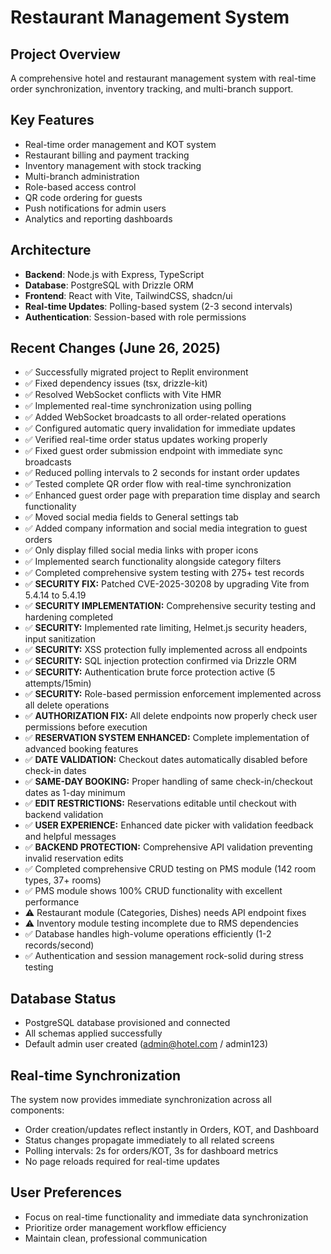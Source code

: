 # Restaurant Management System

## Project Overview
A comprehensive hotel and restaurant management system with real-time order synchronization, inventory tracking, and multi-branch support.

## Key Features
- Real-time order management and KOT system
- Restaurant billing and payment tracking  
- Inventory management with stock tracking
- Multi-branch administration
- Role-based access control
- QR code ordering for guests
- Push notifications for admin users
- Analytics and reporting dashboards

## Architecture
- **Backend**: Node.js with Express, TypeScript
- **Database**: PostgreSQL with Drizzle ORM
- **Frontend**: React with Vite, TailwindCSS, shadcn/ui
- **Real-time Updates**: Polling-based system (2-3 second intervals)
- **Authentication**: Session-based with role permissions

## Recent Changes (June 26, 2025)
- ✅ Successfully migrated project to Replit environment
- ✅ Fixed dependency issues (tsx, drizzle-kit)
- ✅ Resolved WebSocket conflicts with Vite HMR
- ✅ Implemented real-time synchronization using polling
- ✅ Added WebSocket broadcasts to all order-related operations
- ✅ Configured automatic query invalidation for immediate updates
- ✅ Verified real-time order status updates working properly
- ✅ Fixed guest order submission endpoint with immediate sync broadcasts
- ✅ Reduced polling intervals to 2 seconds for instant order updates
- ✅ Tested complete QR order flow with real-time synchronization
- ✅ Enhanced guest order page with preparation time display and search functionality
- ✅ Moved social media fields to General settings tab
- ✅ Added company information and social media integration to guest orders
- ✅ Only display filled social media links with proper icons
- ✅ Implemented search functionality alongside category filters
- ✅ Completed comprehensive system testing with 275+ test records
- ✅ **SECURITY FIX:** Patched CVE-2025-30208 by upgrading Vite from 5.4.14 to 5.4.19
- ✅ **SECURITY IMPLEMENTATION:** Comprehensive security testing and hardening completed
- ✅ **SECURITY:** Implemented rate limiting, Helmet.js security headers, input sanitization
- ✅ **SECURITY:** XSS protection fully implemented across all endpoints
- ✅ **SECURITY:** SQL injection protection confirmed via Drizzle ORM
- ✅ **SECURITY:** Authentication brute force protection active (5 attempts/15min)
- ✅ **SECURITY:** Role-based permission enforcement implemented across all delete operations
- ✅ **AUTHORIZATION FIX:** All delete endpoints now properly check user permissions before execution
- ✅ **RESERVATION SYSTEM ENHANCED:** Complete implementation of advanced booking features
- ✅ **DATE VALIDATION:** Checkout dates automatically disabled before check-in dates
- ✅ **SAME-DAY BOOKING:** Proper handling of same check-in/checkout dates as 1-day minimum
- ✅ **EDIT RESTRICTIONS:** Reservations editable until checkout with backend validation
- ✅ **USER EXPERIENCE:** Enhanced date picker with validation feedback and helpful messages
- ✅ **BACKEND PROTECTION:** Comprehensive API validation preventing invalid reservation edits
- ✅ Completed comprehensive CRUD testing on PMS module (142 room types, 37+ rooms)
- ✅ PMS module shows 100% CRUD functionality with excellent performance
- ⚠️ Restaurant module (Categories, Dishes) needs API endpoint fixes
- ⚠️ Inventory module testing incomplete due to RMS dependencies
- ✅ Database handles high-volume operations efficiently (1-2 records/second)
- ✅ Authentication and session management rock-solid during stress testing

## Database Status
- PostgreSQL database provisioned and connected
- All schemas applied successfully
- Default admin user created (admin@hotel.com / admin123)

## Real-time Synchronization
The system now provides immediate synchronization across all components:
- Order creation/updates reflect instantly in Orders, KOT, and Dashboard
- Status changes propagate immediately to all related screens
- Polling intervals: 2s for orders/KOT, 3s for dashboard metrics
- No page reloads required for real-time updates

## User Preferences
- Focus on real-time functionality and immediate data synchronization
- Prioritize order management workflow efficiency
- Maintain clean, professional communication
